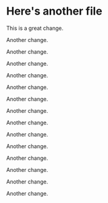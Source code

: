 # Here's another file

This is a great change.

Another change.

Another change.

Another change.

Another change.

Another change.

Another change.

Another change.

Another change.

Another change.

Another change.

Another change.

Another change.

Another change.

Another change.
